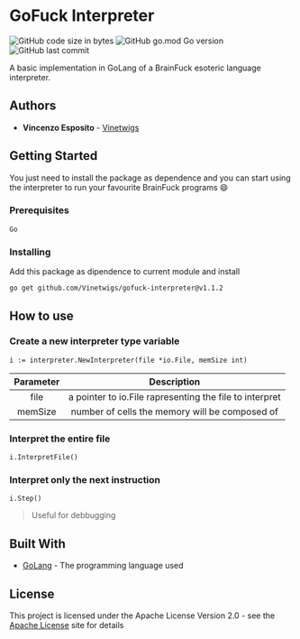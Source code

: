 # GoFuck Interpreter
![GitHub code size in bytes](https://img.shields.io/github/languages/code-size/Vinetwigs/gofuck-interpreter)
![GitHub go.mod Go version](https://img.shields.io/github/go-mod/go-version/Vinetwigs/gofuck-interpreter?style=plastic)
![GitHub last commit](https://img.shields.io/github/last-commit/Vinetwigs/gofuck-interpreter)

A basic implementation in GoLang of a BrainFuck esoteric language interpreter.

## Authors

* **Vincenzo Esposito** - [Vinetwigs](https://github.com/Vinetwigs)

## Getting Started

You just need to install the package as dependence and you can start using the interpreter to run your favourite BrainFuck programs :smile:

### Prerequisites

```
Go
```

### Installing

Add this package as dipendence to current module and install
```
go get github.com/Vinetwigs/gofuck-interpreter@v1.1.2
```

## How to use

### Create a new interpreter type variable

`i := interpreter.NewInterpreter(file *io.File, memSize int)`   


| Parameter |                       Description                       |
|:---------:|:-------------------------------------------------------:|
| file      | a pointer to io.File rapresenting the file to interpret |
| memSize   |      number of cells the memory will be composed of     | 

### Interpret the entire file

`i.InterpretFile()`

### Interpret only the next instruction

`i.Step()`

> Useful for debbugging


## Built With

* [GoLang](https://golang.org/) - The programming language used


## License

This project is licensed under the Apache License Version 2.0 - see the [Apache License](https://www.apache.org/licenses/LICENSE-2.0) site for details
